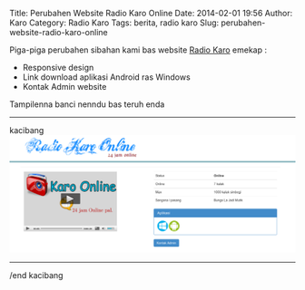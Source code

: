Title: Perubahen Website Radio Karo Online
Date: 2014-02-01 19:56
Author: Karo
Category: Radio Karo
Tags: berita, radio karo
Slug: perubahen-website-radio-karo-online


Piga-piga perubahen sibahan kami bas website <a href="http://www.karo.or.id/radio/">Radio Karo</a> emekap : 
- Responsive design
- Link download aplikasi Android ras Windows
- Kontak Admin website

Tampilenna banci nenndu bas teruh enda
<hr>kacibang
<img src="gambar/radiokaroonlinev1.0.3.png" class="img-fluid">
<hr>/end kacibang


